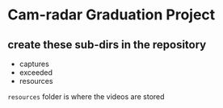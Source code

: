 # Cam-radar Graduation Project

## create these sub-dirs in the repository

- captures
- exceeded
- resources

`resources` folder is where the videos are stored
